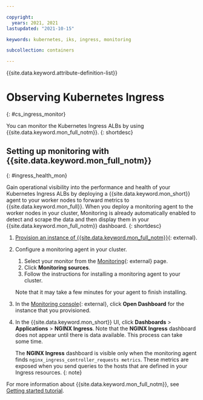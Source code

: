```yaml
---

copyright:
  years: 2021, 2021
lastupdated: "2021-10-15"

keywords: kubernetes, iks, ingress, monitoring

subcollection: containers

---
```


{{site.data.keyword.attribute-definition-list}}


# Observing Kubernetes Ingress
{: #cs_ingress_monitor}

You can monitor the Kubernetes Ingress ALBs by using {{site.data.keyword.mon_full_notm}}. 
{: shortdesc}


## Setting up monitoring with {{site.data.keyword.mon_full_notm}}
{: #ingress_health_mon}

Gain operational visibility into the performance and health of your Kubernetes Ingress ALBs by deploying a {{site.data.keyword.mon_short}} agent to your worker nodes to forward metrics to {{site.data.keyword.mon_full}}. When you deploy a monitoring agent to the worker nodes in your cluster, Monitoring is already automatically enabled to detect and scrape the data  and then display them in your {{site.data.keyword.mon_full_notm}} dashboard.
{: shortdesc}

1. [Provision an instance of {{site.data.keyword.mon_full_notm}}](https://cloud.ibm.com/observe/monitoring/create){: external}.

2. Configure a monitoring agent in your cluster.

    1. Select your monitor from the [Monitoring](https://cloud.ibm.com/observe/monitoring){: external} page.
    2. Click **Monitoring sources**.
    3. Follow the instructions for installing a monitoring agent to your cluster.
    
    Note that it may take a few minutes for your agent to finish installing.

3. In the [Monitoring console](https://cloud.ibm.com/observe/monitoring){: external}, click **Open Dashboard** for the instance that you provisioned.

4. In the {{site.data.keyword.mon_short}} UI, click **Dashboards** > **Applications** > **NGINX Ingress**. Note that the **NGINX Ingress** dashboard does not appear until there is data available. This process can take some time.

    The **NGINX Ingress** dashboard is visible only when the monitoring agent finds `nginx_ingress_controller_requests metrics`. These metrics are exposed when you send queries to the hosts that are defined in your Ingress resources.
    {: note}

For more information about {{site.data.keyword.mon_full_notm}}, see [Getting started tutorial](/docs/monitoring?topic=monitoring-getting-started).


